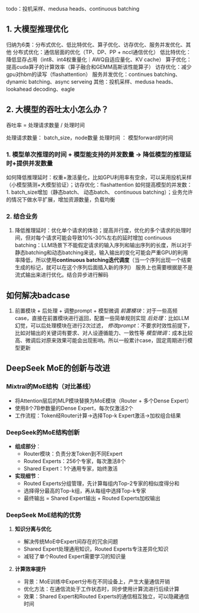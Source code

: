 todo：投机采样、medusa heads、continuous batching


## 1. 大模型推理优化
归纳为6类：分布式优化、低比特优化、算子优化、访存优化、服务并发优化、其他
分布式优化：通信层面的优化（TP、DP、PP + nccl通信优化）
低比特优化：降低显存占用（int8、int4权重量化｜AWQ自适应量化、KV cache）
算子优化：提高cuda算子的计算效率（算子融合和GEMM高斯该性能算子）
访存优化：减少gpu对hbm的读写（flashattention）
服务并发优化：continues batching、dynamic batching、async serveing
其他：投机采样、medusa heads、lookahead decoding、eagle

## 2. 大模型的吞吐太小怎么办？
吞吐率 = 处理请求数量 / 处理时间

处理请求数量： batch_size，node数量
处理时间 ： 模型forward的时间

### 1. 模型单次推理的时间 + 模型能支持的并发数量 -> 降低模型的推理延时+提供并发数量
如何降低推理延时：权重+激活量化，比如GPU利用率有空余，可以采用投机采样（小模型猜测+大模型验证）；访存优化：flashattention
如何提高模型的并发数：1. batch_size增加（静态batch、 动态batch、 continuous batching）；业务允许的情况下做水平扩展，增加资源数量，负载均衡

### 2. 结合业务
1. 降低推理延时：优化单个请求的体验；提高并行度，优化的多个请求的处理时间，但对每个请求可能会导致10%-30%左右的延时增加
continuous batching：LLM场景下不能假定请求的输入序列和输出序列的长度，所以对于静态batching和动态batching来说，输入输出的变化可能会严重GPU的利用率降低，所以使用**continuous batching迭代调度**（当一个序列出现一个结束生成的标记，就可以在这个序列后面插入新的序列）
服务上也需要根据是不是流式输出来进行优化。结合异步进行解码


## 如何解决badcase
1. 前置模块 + 后处理 + 调整prompt + 模型微调
*前置模块*：对于一些高频case，直接在前置模块进行返回，配置一些简单规则实现
*后处理*：比如LLM幻觉，可以后处理模块在进行2次过滤，
*修改prompt*：不要求时效性前提下，比如对输出的关键词有要求、对人设遵循能力、一致性等
*模型微调*：成本比较高、微调后对原来效果可能会出现影响。所以一般累计case，固定周期进行模型更新


## DeepSeek MoE的创新与改进

### Mixtral的MoE结构（对比基线）
- 将Attention层后的MLP模块替换为MoE模块（Router + 多个Dense Expert）
- 使用8个7B参数量的Dense Expert，每次仅激活2个
- 工作流程：Token经Router计算→选择Top-k Expert激活→加权组合结果

### DeepSeek的MoE结构创新
- **组成部分**：
  - Router模块：负责分发Token到不同Expert
  - Routed Experts：256个专家，每次激活8个
  - Shared Expert：1个通用专家，始终激活
- **实现细节**：
  - Routed Experts分组管理，先计算每组内Top-2专家的相似度得分和
  - 选择得分最高的Top-k组，再从每组中选择Top-k专家
  - 最终输出 = Shared Expert输出 + Routed Experts加权输出

### DeepSeek MoE结构的优势
1. **知识分离与优化**
   - 解决传统MoE中Expert间存在的冗余问题
   - Shared Expert处理通用知识，Routed Experts专注差异化知识
   - 减轻了单个Routed Expert需要学习的知识量

2. **计算效率提升**
   - 背景：MoE训练中Expert分布在不同设备上，产生大量通信开销
   - 优化方法：在通信流处于工作状态时，同步使用计算流进行后续计算
   - 效果：Shared Expert和Routed Experts的通信相互独立，可以隐藏通信时间